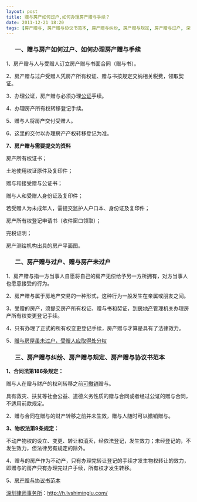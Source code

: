 ```yaml
---
layout: post
title: 赠与房产如何过户,如何办理房产赠与手续？
date: 2011-12-21 18:20
tags: [房产赠与, 房产赠与协议书范本, 房产赠与纠纷, 房产赠与规定, 房产赠与过户, 深圳房产律师咨询, 赠与房产未过户]
---
```

<ol>
<h3>一、赠与房产如何过户、如何办理房产赠与手续</h3>
</ol>
1、房产赠与人与受赠人订立房产赠与书面合同（赠与书）。

2、房产赠与过户受赠人凭房产所有权证、赠与书按规定交纳相关税费，领取契证。

3、办理公证，房产赠与必须办理<a href="http://h.lvshiminglu.com/law/710.html" target="_blank">公证</a>手续。

4、办理房产所有权转移登记手续。

5、赠与人将房产交付受赠人。

6、这里的交付以办理房产产权转移登记为准。

<strong>7、房产赠与需要提交的资料</strong>

房产所有权证书；

土地使用权证原件及复印件；

赠与和接受赠与公证书；

赠与人和受赠人身份证及复印件；

若受赠人为未成年人，需提交监护人户口本、身份证及复印件；

房产所有权登记申请书（收件窗口领取）；

完税证明；

房产测绘机构出具的房产平面图。
<ol>
<h3>二、房产赠与过户、赠与房产未过户</h3>
</ol>
1、房产赠与指一方当事人自愿将自己的房产无偿给予另一方所拥有，对方当事人也愿意接受的行为。

2、房产赠与属于房地产交易的一种形式，这种行为一般发生在亲属或朋友之间。

3、受赠的房产，须提交房产所有权证、赠与书和契证，到<a href="http://h.lvshiminglu.com/law/category/estate" target="_blank">房地产</a>管理机关办理房产所有权变更登记手续。

4、只有办理了正式的所有权变更登记手续，房产赠与才算是具有了法律效力。

5、<a href="http://www.chinacourt.org/html/article/201006/29/416141.shtml" target="_blank">赠与房屋虽未过户，受赠人应取得处分权</a>
<ol>
<h3>三、房产赠与纠纷、房产赠与规定、房产赠与协议书范本</h3>
</ol>
<strong>1、合同法第186条规定：</strong>

赠与人在赠与财产的权利转移之前<a href="http://h.lvshiminglu.com/law/688.html" target="_blank">可撤销</a>赠与。

具有救灾、扶贫等社会公益、道德义务性质的赠与合同或者经过公证的赠与合同，不适用前款规定。

2、赠与合同在赠与的财产转移之前并未生效，赠与人随时可以撤销赠与。

<strong>3、物权法第9条规定：</strong>

不动产物权的设立、变更、转让和消灭，经依法登记，发生效力；未经登记的，不发生效力，但法律另有规定的除外。

4、赠与的房产作为不动产，只有办理完转让登记的手续才发生物权转让的效力，即赠与的房产只有办理完过户手续，所有权才发生转移。

5、<a href="http://wenku.baidu.com/view/d5ea8109581b6bd97f19ea04.html" target="_blank">房产赠与协议书范本</a>

<a href="http://h.lvshiminglu.com/">深圳律师事务所</a>：<a href="http://h.lvshiminglu.com/">http://h.lvshiminglu.com/</a>

